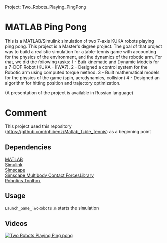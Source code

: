 Project: Two_Robots_Playing_PingPong
# MATLAB Ping Pong
This is a MATLAB/Simulink simulation of two 7-axis KUKA robots playing ping pong.
This project is a Master's degree project. The goal of that project was to build
a realistic simulation for a table-tennis game with accounting for the physics of 
the environment, and the dynamics of the robotic arm. For that, we did the following tasks:
1 - Built kinematic and Dynamic Models for a 7-DOF Robot (KUKA - IIWA7). 
2 - Designed a control system for the Robotic arm using computed torque method.
3 - Built mathematical models for the physics of the game (spin, aerodynamics, collision)
4 - Designed an algorithm for hitting position and trajectory optimization.

(A presentation of the project is available in Russian language)

# Comment
This project used this repository (https://github.com/phibenz/Matlab_Table_Tennis) as a beginning point 

## Dependencies
[MATLAB](https://de.mathworks.com/help/matlab/)  
[Simulink](https://de.mathworks.com/help/simulink/index.html)  
[Simscape](https://de.mathworks.com/help/physmod/simscape/index.html)  
[Simscape Multibody Contact ForcesLibrary](https://de.mathworks.com/matlabcentral/fileexchange/47417-simscape-multibody-contact-forces-library)  
[Robotics Toolbox](https://www.mathworks.com/products/robotics.html)  

## Usage
`Launch_Game_TwoRobots.m` starts the simulation

## Videos
[![Two Robots Playing Ping pong](https://i9.ytimg.com/vi/covMtJ-vK6g/mq2.jpg?sqp=CMzU2_wF&rs=AOn4CLBadDjFRkUPI_Cg2k_KaJMiU2QUmQ)](https://youtu.be/covMtJ-vK6g "KUKA IIWA7 playing ping pong (Kuka IIWA7 playing ping pong (MATLAB simulation))")
